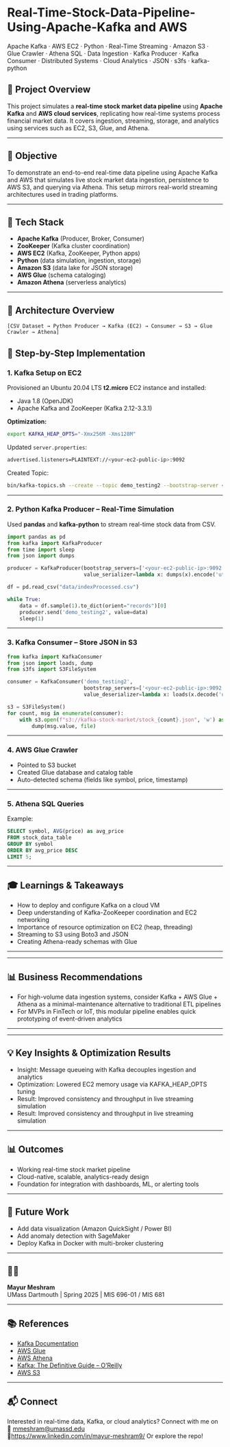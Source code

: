 # Real-Time-Stock-Data-Pipeline-Using-Apache-Kafka and AWS
Apache Kafka · AWS EC2 · Python · Real-Time Streaming · Amazon S3 · Glue Crawler · Athena SQL · Data Ingestion · Kafka Producer · Kafka Consumer · Distributed Systems · Cloud Analytics · JSON · s3fs · kafka-python

## 🌟 Project Overview
This project simulates a **real-time stock market data pipeline** using **Apache Kafka** and **AWS cloud services**, replicating how real-time systems process financial market data. It covers ingestion, streaming, storage, and analytics using services such as EC2, S3, Glue, and Athena.

---

## 🎯 Objective
To demonstrate an end-to-end real-time data pipeline using Apache Kafka and AWS that simulates live stock market data ingestion, persistence to AWS S3, and querying via Athena. This setup mirrors real-world streaming architectures used in trading platforms.

---

## 🔧 Tech Stack
- **Apache Kafka** (Producer, Broker, Consumer)
- **ZooKeeper** (Kafka cluster coordination)
- **AWS EC2** (Kafka, ZooKeeper, Python apps)
- **Python** (data simulation, ingestion, storage)
- **Amazon S3** (data lake for JSON storage)
- **AWS Glue** (schema cataloging)
- **Amazon Athena** (serverless analytics)

---

## 📐 Architecture Overview
```
[CSV Dataset → Python Producer → Kafka (EC2) → Consumer → S3 → Glue Crawler → Athena]
```

## 🔄 Step-by-Step Implementation

### 1. Kafka Setup on EC2
Provisioned an Ubuntu 20.04 LTS **t2.micro** EC2 instance and installed:
- Java 1.8 (OpenJDK)
- Apache Kafka and ZooKeeper (Kafka 2.12-3.3.1)

**Optimization:**
```bash
export KAFKA_HEAP_OPTS="-Xmx256M -Xms128M"
```
Updated `server.properties`:
```bash
advertised.listeners=PLAINTEXT://<your-ec2-public-ip>:9092
```

Created Topic:
```bash
bin/kafka-topics.sh --create --topic demo_testing2 --bootstrap-server <your-ec2-public-ip>:9092 --replication-factor 1 --partitions 1
```

---

### 2. Python Kafka Producer – Real-Time Simulation
Used **pandas** and **kafka-python** to stream real-time stock data from CSV.
```python
import pandas as pd
from kafka import KafkaProducer
from time import sleep
from json import dumps

producer = KafkaProducer(bootstrap_servers=['<your-ec2-public-ip>:9092'],
                         value_serializer=lambda x: dumps(x).encode('utf-8'))

df = pd.read_csv("data/indexProcessed.csv")

while True:
    data = df.sample(1).to_dict(orient="records")[0]
    producer.send('demo_testing2', value=data)
    sleep(1)
```

---

### 3. Kafka Consumer – Store JSON in S3
```python
from kafka import KafkaConsumer
from json import loads, dump
from s3fs import S3FileSystem

consumer = KafkaConsumer('demo_testing2',
                         bootstrap_servers=['<your-ec2-public-ip>:9092'],
                         value_deserializer=lambda x: loads(x.decode('utf-8')))

s3 = S3FileSystem()
for count, msg in enumerate(consumer):
    with s3.open(f"s3://kafka-stock-market/stock_{count}.json", 'w') as file:
        dump(msg.value, file)
```

---

### 4. AWS Glue Crawler
- Pointed to S3 bucket
- Created Glue database and catalog table
- Auto-detected schema (fields like symbol, price, timestamp)

---

### 5. Athena SQL Queries
Example:
```sql
SELECT symbol, AVG(price) as avg_price
FROM stock_data_table
GROUP BY symbol
ORDER BY avg_price DESC
LIMIT 5;
```

---

## 🎓 Learnings & Takeaways
- How to deploy and configure Kafka on a cloud VM
- Deep understanding of Kafka-ZooKeeper coordination and EC2 networking
- Importance of resource optimization on EC2 (heap, threading)
- Streaming to S3 using Boto3 and JSON
- Creating Athena-ready schemas with Glue

---

---

## 📊 Business Recommendations
- For high-volume data ingestion systems, consider Kafka + AWS Glue + Athena as a minimal-maintenance alternative to traditional ETL pipelines
- For MVPs in FinTech or IoT, this modular pipeline enables quick prototyping of event-driven analytics

---

---

## 💡 Key Insights & Optimization Results
- Insight: Message queueing with Kafka decouples ingestion and analytics
- Optimization: Lowered EC2 memory usage via KAFKA_HEAP_OPTS tuning
- Result: Improved consistency and throughput in live streaming simulation
- Result: Improved consistency and throughput in live streaming simulation

---  

## 📊 Outcomes
- Working real-time stock market pipeline
- Cloud-native, scalable, analytics-ready design
- Foundation for integration with dashboards, ML, or alerting tools

---

## 🚀 Future Work
- Add data visualization (Amazon QuickSight / Power BI)
- Add anomaly detection with SageMaker
- Deploy Kafka in Docker with multi-broker clustering

---

## 🧑‍💻 
**Mayur Meshram**  
UMass Dartmouth | Spring 2025 | MIS 696-01 / MIS 681

---

## 📚 References
- [Kafka Documentation](https://kafka.apache.org/documentation/)
- [AWS Glue](https://aws.amazon.com/glue/)
- [AWS Athena](https://aws.amazon.com/athena/)
- [Kafka: The Definitive Guide – O’Reilly](https://www.oreilly.com/library/view/kafka-the-definitive/9781491936153/)
- [AWS S3](https://aws.amazon.com/s3/)

---

## 📬 Connect
Interested in real-time data, Kafka, or cloud analytics? 
Connect with me on 📧 mmeshram@umassd.edu  
🔗https://www.linkedin.com/in/mayur-meshram9/ 
Or explore the repo!
